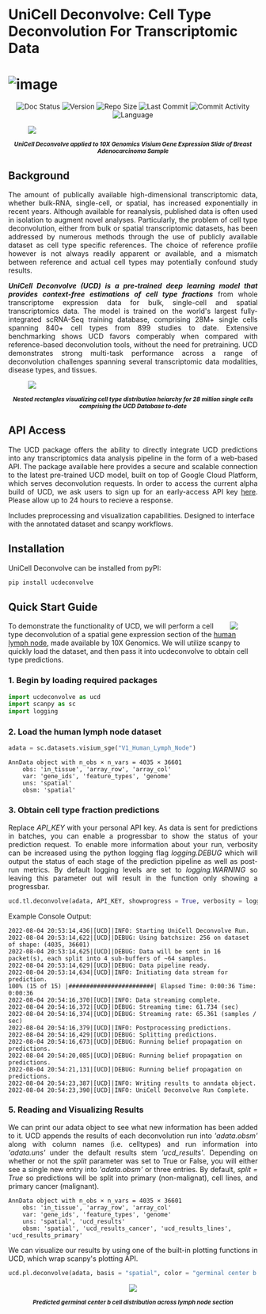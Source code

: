 # UniCell Deconvolve: Cell Type Deconvolution For Transcriptomic Data
![image](https://user-images.githubusercontent.com/7418190/148014006-1c522756-05b2-4e6f-9ab5-dec627405b57.png)
========
<p align="center">
<img alt="Doc Status" src="https://readthedocs.org/projects/ucdeconvolve/badge/?version=latest">
<img alt="Version" src="https://img.shields.io/github/v/release/dchary/ucdeconvolve?include_prereleases">
<img alt="Repo Size" src="https://img.shields.io/github/repo-size/dchary/ucdeconvolve">
<img alt="Last Commit" src="https://img.shields.io/github/last-commit/dchary/ucdeconvolve?style=flat-square">
<img alt="Commit Activity" src="https://img.shields.io/github/commit-activity/w/dchary/ucdeconvolve?style=flat-square">
<img alt="Language" src="https://img.shields.io/github/languages/top/dchary/ucdeconvolve">
</p>

<p>
<figure>
  <img src="https://user-images.githubusercontent.com/7418190/182937919-511c30e1-5865-4af7-9ddf-1c32c1b4c700.png"/>
</figure>
<p align="center"><strong><small><i>UniCell Deconvolve applied to 10X Genomics Visium Gene Expression Slide of Breast Adenocarcinoma Sample</i></small></strong></p>
</p>

## Background
<p align="justify">
The amount of publically available  high-dimensional transcriptomic data, whether bulk-RNA, single-cell, or spatial, has increased exponentially in recent years. Although available for reanalysis, published data is often used in isolation to augment novel analyses. Particularly, the problem of cell type deconvolution, either from bulk or spatial transcriptomic datasets, has been addressed by numerous methods through the use of publicly available dataset as cell type specific references. The choice of reference profile however is not always readily apparent or available, and a mismatch between reference and actual cell types may potentially confound study results.
</p>
<p align="justify">
<strong><em>UniCell Deconvolve (UCD) is a pre-trained deep learning model that provides context-free estimations of cell type fractions</em></strong> from whole transcriptome expression data for bulk, single-cell and spatial transcriptomics data. The model is trained on the world's largest fully-integrated scRNA-Seq training database, comprising 28M+ single cells spanning 840+ cell types from 899 studies to date. Extensive benchmarking shows UCD favors comperably when compared with reference-based deconvolution tools, without the need for pretraining. UCD demonstrates strong multi-task performance across a range of deconvolution challenges spanning several transcriptomic data modalities, disease types, and tissues.
</p>
<p>
<figure>
  <img src="https://user-images.githubusercontent.com/7418190/182940544-45e4c99c-5277-4b51-bbde-0d08afe7e493.png"/>
</figure>
<p align="center"><strong><small><i>Nested rectangles visualizing cell type distribution heiarchy for 28 million single cells comprising the UCD Database to-date</i></small></strong></p>
</p>
</p>

## API Access
<p align="justify">
The UCD package offers the ability to directly integrate UCD predictions into any transcriptomics data analysis pipeline in the form of a web-based API. The package available here provides a secure and scalable connection to the latest pre-trained UCD model, built on top of Google Cloud Platform, which serves deconvolution requests. In order to access the current alpha build of UCD, we ask users to sign up for an early-access API key <a href="https://forms.gle/fhjRev977WAphQf58">here</a>. Please allow up to 24 hours to recieve a response.
</p>

Includes preprocessing and visualization capabilities. Designed to interface with the annotated dataset and scanpy workflows.

## Installation
UniCell Deconvolve can be installed from pyPI:
```bash
pip install ucdeconvolve
```

## Quick Start Guide
<p>
<figure>
<img align="right" src="https://user-images.githubusercontent.com/7418190/182963249-6fde0191-7954-4d06-82cd-6111a1992f87.png">
</figure>

To demonstrate the functionality of UCD, we will perform a cell type deconvolution of a spatial gene expression section of the <a href="https://www.10xgenomics.com/resources/datasets/human-lymph-node-1-standard-1-0-0">human lymph node</a>, made available by 10X Genomics. We will utilize scanpy to quickly load the dataset, and then pass it into ucdeconvolve to obtain cell type predictions.
</p>

### 1. Begin by loading required packages

```python
import ucdeconvolve as ucd
import scanpy as sc
import logging
```
### 2. Load the human lymph node dataset

```python
adata = sc.datasets.visium_sge("V1_Human_Lymph_Node")
```
```
AnnData object with n_obs × n_vars = 4035 × 36601
    obs: 'in_tissue', 'array_row', 'array_col'
    var: 'gene_ids', 'feature_types', 'genome'
    uns: 'spatial'
    obsm: 'spatial'
```
### 3. Obtain cell type fraction predictions
<p align="justify">
Replace <i>API_KEY</i> with your personal API key. As data is sent for predictions in batches, you can enable a progressbar to show the status of your prediction request. To enable more information about your run, verbosity can be increased using the python logging flag <em>logging.DEBUG</em> which will output the status of each stage of the prediction pipeline as well as post-run metrics. By default logging levels are set to <em>logging.WARNING</em> so leaving this parameter out will result in the function only showing a progressbar.
</p>

```python
ucd.tl.deconvolve(adata, API_KEY, showprogress = True, verbosity = logging.DEBUG)
```
Example Console Output:

```
2022-08-04 20:53:14,436|[UCD]|INFO: Starting UniCell Deconvolve Run.
2022-08-04 20:53:14,622|[UCD]|DEBUG: Using batchsize: 256 on dataset of shape: (4035, 36601)
2022-08-04 20:53:14,625|[UCD]|DEBUG: Data will be sent in 16 packet(s), each split into 4 sub-buffers of ~64 samples.
2022-08-04 20:53:14,629|[UCD]|DEBUG: Data pipeline ready.
2022-08-04 20:53:14,634|[UCD]|INFO: Initiating data stream for prediction.
100% (15 of 15) |########################| Elapsed Time: 0:00:36 Time:  0:00:36
2022-08-04 20:54:16,370|[UCD]|INFO: Data streaming complete.
2022-08-04 20:54:16,372|[UCD]|DEBUG: Streaming time: 61.734 (sec)
2022-08-04 20:54:16,374|[UCD]|DEBUG: Streaming rate: 65.361 (samples / sec)
2022-08-04 20:54:16,379|[UCD]|INFO: Postprocessing predictions.
2022-08-04 20:54:16,429|[UCD]|DEBUG: Splitting predictions.
2022-08-04 20:54:16,673|[UCD]|DEBUG: Running belief propagation on predictions.
2022-08-04 20:54:20,085|[UCD]|DEBUG: Running belief propagation on predictions.
2022-08-04 20:54:21,131|[UCD]|DEBUG: Running belief propagation on predictions.
2022-08-04 20:54:23,387|[UCD]|INFO: Writing results to anndata object.
2022-08-04 20:54:23,390|[UCD]|INFO: UniCell Deconvolve Run Complete.
```
### 5. Reading and Visualizing Results

<p align="justify">
We can print our adata object to see what new information has been added to it. UCD appends the results of each deconvolution run into <i>'adata.obsm'</i> along with column names (i.e. celltypes) and run information into <i>'adata.uns'</i> under the default results stem <i>'ucd_results'</i>. Depending on whether or not the <i>split</i> parameter was set to True or False, you will either see a single new entry into <i>'adata.obsm'</i> or three entries. By default, <i>split = True</i> so predictions will be split into primary (non-malignat), cell lines, and primary cancer (malignant).
</p>

```
AnnData object with n_obs × n_vars = 4035 × 36601
    obs: 'in_tissue', 'array_row', 'array_col'
    var: 'gene_ids', 'feature_types', 'genome'
    uns: 'spatial', 'ucd_results'
    obsm: 'spatial', 'ucd_results_cancer', 'ucd_results_lines', 'ucd_results_primary'
```

<p align="justify">
We can visualize our results by using one of the built-in plotting functions in UCD, which wrap scanpy's plotting API.
</p>

```python
ucd.pl.deconvolve(adata, basis = "spatial", color = "germinal center b cell")
```

<div align="center">
  <img src="https://user-images.githubusercontent.com/7418190/182959702-9f9806bf-c699-414c-868a-523c2ef88ea6.png">
</div>
<p align="center"><strong><small><i>Predicted germinal center b cell distribution across lymph node section</i></small></strong></p>
</p>

